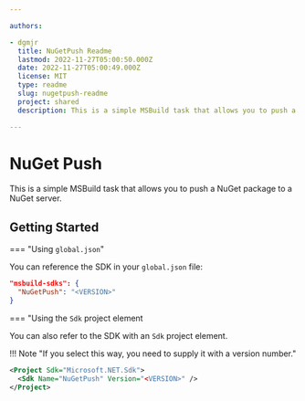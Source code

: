 ```yaml
---

authors:

- dgmjr
  title: NuGetPush Readme
  lastmod: 2022-11-27T05:00:50.000Z
  date: 2022-11-27T05:00:49.000Z
  license: MIT
  type: readme
  slug: nugetpush-readme
  project: shared
  description: This is a simple MSBuild task that allows you to push a NuGet package to a NuGet server.

---
```


# NuGet Push

This is a simple MSBuild task that allows you to push a NuGet package to a NuGet server.

## Getting Started

=== "Using `global.json`"

You can reference the SDK in your `global.json` file:

```json
"msbuild-sdks": {
  "NuGetPush": "<VERSION>"
}
```

=== "Using the `Sdk` project element

You can also refer to the SDK with an `Sdk` project element.

!!! Note "If you select this way, you need to supply it with a version number."

```xml
<Project Sdk="Microsoft.NET.Sdk">
  <Sdk Name="NuGetPush" Version="<VERSION>" />
</Project>
```

